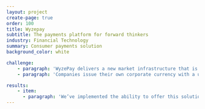 ```yaml
---
layout: project
create-page: true
order: 100
title: Wyzepay
subtitle: The payments platform for forward thinkers
industry: Financial Technology
summary: Consumer payments solution
background_color: white

challenge:
    - paragraph: 'WyzePay delivers a new market infrastructure that is built on future-proof distributed ledger technology. It combines blockchain technology with a lightning network layer to allow for instant payment. By using smart contract functionality within the blockchain, WyzePay is able to execute instant payments across a network of participants. The security is enforced by blockchain smart contracts without creating an on-chain transaction for every single payment.'
    - paragraph: 'Companies issue their own corporate currency with a unique range of features, called WyzeCoins. Then customers choose the combination of features that gives them the best benefits for their money, based on lifestyle and spending habits. The consumer will then have a frictionless experience paying with their WyzeCoins, as easily as with a card, and the WyzeCoins are fully transferable and never expire.'

results:
    - item:
      - paragraph: 'We’ve implemented the ability to offer this solution to consumers, and the integration of the adapted analytics to support it. Also the integration with the Stripe payment processor to facilitate the token purchase flow, including paying out to the merchant. We also implemented a dynamic friends list where a user can see selected friends. Integration with an accounting platform to account for tokens and payments using tokens was also part of the solution. Everything with the aim of moving the WyzePay project to MVP and using a Gym as the first customer.'
---
```

